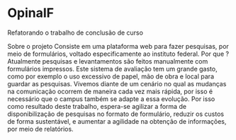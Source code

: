 # OpinaIF
Refatorando o trabalho de conclusão de curso

Sobre o projeto
Consiste em uma plataforma web para fazer pesquisas, por meio de formulários, voltado especificamente ao instituto federal.
Por que ?
Atualmente pesquisas e levantamentos são feitos manualmente com formulários impressos. Este sistema de avaliação tem um grande gasto, como por exemplo o uso excessivo de papel, mão de obra e local para guardar as pesquisas. Vivemos diante de um cenário no qual as mudanças na comunicação ocorrem de maneira cada vez mais rápida, por isso é necessário que o campus também se adapte a essa evolução.
Por isso como resultado deste trabalho, espera-se agilizar a forma de disponibilização de pesquisas no formato de formulário, reduzir os custos de forma sustentável, e aumentar a agilidade na obtenção de informações, por meio de relatórios.